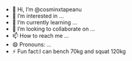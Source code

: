 - 👋 Hi, I’m @cosminxtapeanu
- 👀 I’m interested in ...
- 🌱 I’m currently learning ...
- 💞️ I’m looking to collaborate on ...
- 📫 How to reach me ...
- 😄 Pronouns: ...
- ⚡ Fun fact:I can bench 70kg and squat 120kg

<!---
cosminxtapeanu/cosminxtapeanu is a ✨ special ✨ repository because its `README.md` (this file) appears on your GitHub profile.
You can click the Preview link to take a look at your changes.
--->
